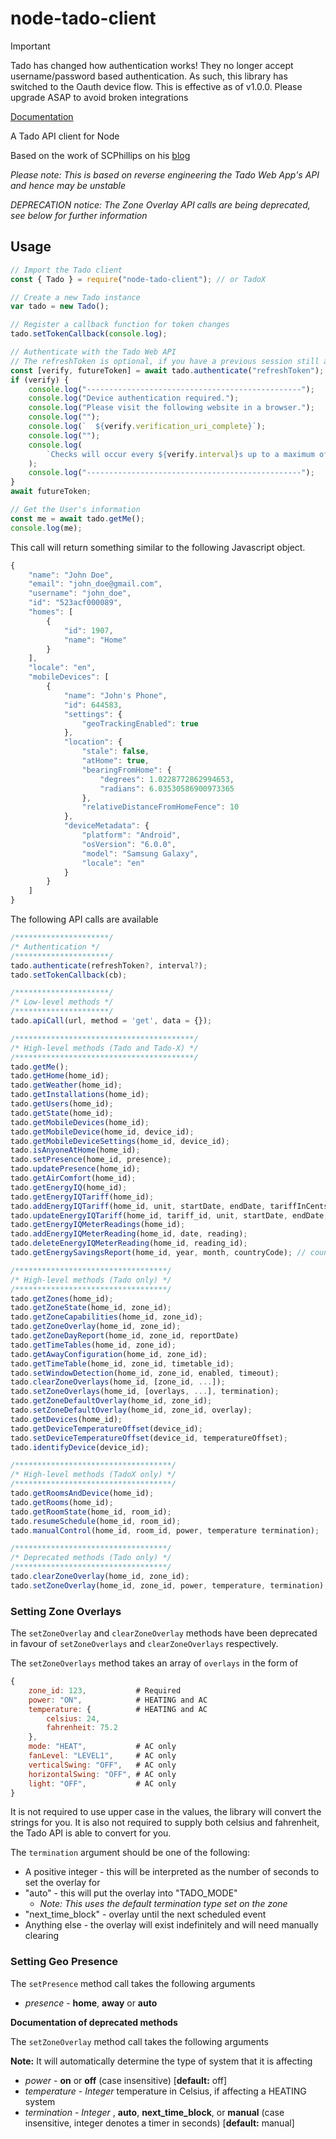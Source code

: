 # node-tado-client

> [!IMPORTANT]  
> Tado has changed how authentication works! They no longer accept
> username/password based authentication. As such, this library has switched to
> the Oauth device flow. This is effective as of v1.0.0. Please upgrade ASAP to
> avoid broken integrations

[Documentation](https://mattdavis90.github.io/node-tado-client/)

A Tado API client for Node

Based on the work of SCPhillips on his
[blog](http://blog.scphillips.com/posts/2017/01/the-tado-api-v2/)

_Please note: This is based on reverse engineering the Tado Web App's API and
hence may be unstable_

_DEPRECATION notice: The Zone Overlay API calls are being deprecated, see below
for further information_

## Usage

```javascript
// Import the Tado client
const { Tado } = require("node-tado-client"); // or TadoX

// Create a new Tado instance
var tado = new Tado();

// Register a callback function for token changes
tado.setTokenCallback(console.log);

// Authenticate with the Tado Web API
// The refreshToken is optional, if you have a previous session still active
const [verify, futureToken] = await tado.authenticate("refreshToken");
if (verify) {
    console.log("------------------------------------------------");
    console.log("Device authentication required.");
    console.log("Please visit the following website in a browser.");
    console.log("");
    console.log(`  ${verify.verification_uri_complete}`);
    console.log("");
    console.log(
        `Checks will occur every ${verify.interval}s up to a maximum of ${verify.expires_in}s`,
    );
    console.log("------------------------------------------------");
}
await futureToken;

// Get the User's information
const me = await tado.getMe();
console.log(me);
```

This call will return something similar to the following Javascript object.

```javascript
{
    "name": "John Doe",
    "email": "john_doe@gmail.com",
    "username": "john_doe",
    "id": "523acf000089",
    "homes": [
        {
            "id": 1907,
            "name": "Home"
        }
    ],
    "locale": "en",
    "mobileDevices": [
        {
            "name": "John's Phone",
            "id": 644583,
            "settings": {
                "geoTrackingEnabled": true
            },
            "location": {
                "stale": false,
                "atHome": true,
                "bearingFromHome": {
                    "degrees": 1.0228772862994653,
                    "radians": 6.03530586900973365
                },
                "relativeDistanceFromHomeFence": 10
            },
            "deviceMetadata": {
                "platform": "Android",
                "osVersion": "6.0.0",
                "model": "Samsung Galaxy",
                "locale": "en"
            }
        }
    ]
}
```

The following API calls are available

```javascript
/*********************/
/* Authentication */
/*********************/
tado.authenticate(refreshToken?, interval?);
tado.setTokenCallback(cb);

/*********************/
/* Low-level methods */
/*********************/
tado.apiCall(url, method = 'get', data = {});

/****************************************/
/* High-level methods (Tado and Tado-X) */
/****************************************/
tado.getMe();
tado.getHome(home_id);
tado.getWeather(home_id);
tado.getInstallations(home_id);
tado.getUsers(home_id);
tado.getState(home_id);
tado.getMobileDevices(home_id);
tado.getMobileDevice(home_id, device_id);
tado.getMobileDeviceSettings(home_id, device_id);
tado.isAnyoneAtHome(home_id);
tado.setPresence(home_id, presence);
tado.updatePresence(home_id);
tado.getAirComfort(home_id);
tado.getEnergyIQ(home_id);
tado.getEnergyIQTariff(home_id);
tado.addEnergyIQTariff(home_id, unit, startDate, endDate, tariffInCents);
tado.updateEnergyIQTariff(home_id, tariff_id, unit, startDate, endDate, tariffInCents);
tado.getEnergyIQMeterReadings(home_id);
tado.addEnergyIQMeterReading(home_id, date, reading);
tado.deleteEnergyIQMeterReading(home_id, reading_id);
tado.getEnergySavingsReport(home_id, year, month, countryCode); // countryCode should match home country, it can be retrieved from getHome(home_id).address.country

/**********************************/
/* High-level methods (Tado only) */
/**********************************/
tado.getZones(home_id);
tado.getZoneState(home_id, zone_id);
tado.getZoneCapabilities(home_id, zone_id);
tado.getZoneOverlay(home_id, zone_id);
tado.getZoneDayReport(home_id, zone_id, reportDate)
tado.getTimeTables(home_id, zone_id);
tado.getAwayConfiguration(home_id, zone_id);
tado.getTimeTable(home_id, zone_id, timetable_id);
tado.setWindowDetection(home_id, zone_id, enabled, timeout);
tado.clearZoneOverlays(home_id, [zone_id, ...]);
tado.setZoneOverlays(home_id, [overlays, ...], termination);
tado.getZoneDefaultOverlay(home_id, zone_id);
tado.setZoneDefaultOverlay(home_id, zone_id, overlay);
tado.getDevices(home_id);
tado.getDeviceTemperatureOffset(device_id);
tado.setDeviceTemperatureOffset(device_id, temperatureOffset);
tado.identifyDevice(device_id);

/***********************************/
/* High-level methods (TadoX only) */
/***********************************/
tado.getRoomsAndDevice(home_id);
tado.getRooms(home_id);
tado.getRoomState(home_id, room_id);
tado.resumeSchedule(home_id, room_id);
tado.manualControl(home_id, room_id, power, temperature termination);

/**********************************/
/* Deprecated methods (Tado only) */
/**********************************/
tado.clearZoneOverlay(home_id, zone_id);
tado.setZoneOverlay(home_id, zone_id, power, temperature, termination);
```

### Setting Zone Overlays

The `setZoneOverlay` and `clearZoneOverlay` methods have been deprecated in favour of `setZoneOverlays` and `clearZoneOverlays` respectively.

The `setZoneOverlays` method takes an array of `overlays` in the form of

```javascript
{
    zone_id: 123,           # Required
    power: "ON",            # HEATING and AC
    temperature: {          # HEATING and AC
        celsius: 24,
        fahrenheit: 75.2
    },
    mode: "HEAT",           # AC only
    fanLevel: "LEVEL1",     # AC only
    verticalSwing: "OFF",   # AC only
    horizontalSwing: "OFF", # AC only
    light: "OFF",           # AC only
}
```

It is not required to use upper case in the values, the library will convert the strings for you. It is also not required to supply both celsius and fahrenheit, the Tado API is able to convert for you.

The `termination` argument should be one of the following:

- A positive integer - this will be interpreted as the number of seconds to set the overlay for
- "auto" - this will put the overlay into "TADO_MODE"
    - _Note: This uses the default termination type set on the zone_
- "next_time_block" - overlay until the next scheduled event
- Anything else - the overlay will exist indefinitely and will need manually clearing

### Setting Geo Presence

The `setPresence` method call takes the following arguments

- _presence_ - **home**, **away** or **auto**

**Documentation of deprecated methods**

The `setZoneOverlay` method call takes the following arguments

**Note:** It will automatically determine the type of system that it is affecting

- _power_ - **on** or **off** (case insensitive) [**default:** off]
- _temperature_ - _Integer_ temperature in Celsius, if affecting a HEATING system
- _termination_ - _Integer_ , **auto**, **next_time_block**, or **manual** (case insensitive, integer denotes a timer in seconds) [**default:** manual]
